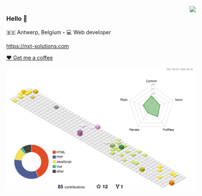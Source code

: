 <img align="right" src="https://github-readme-stats.vercel.app/api?username=noahnxt&show_icons=true&icon_color=805AD5&text_color=718096&bg_color=ffffff&hide_title=true" />

### Hello 👋

:belgium: Antwerp, Belgium・:computer: Web developer

https://nxt-solutions.com

[:heart: Get me a coffee](https://www.buymeacoffee.com/NoahNxT)

![](./profile-3d-contrib/profile-south-season-animate.svg)
